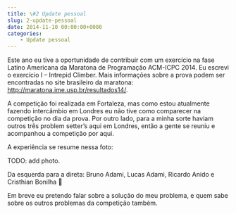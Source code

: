 ```yaml
---
title: \#2 Update pessoal
slug: 2-update-pessoal
date: 2014-11-10 00:00:00+0000
categories:
    - Update pessoal
---
```


Este ano eu tive a oportunidade de contribuir com um exercício na fase Latino Americana da Maratona de Programação ACM-ICPC 2014. Eu escrevi o exercício I – Intrepid Climber. Mais informações sobre a prova podem ser encontradas no site brasileiro da maratona: http://maratona.ime.usp.br/resultados14/.

A competição foi realizada em Fortaleza, mas como estou atualmente fazendo intercâmbio em Londres eu não tive como comparecer na competição no dia da prova. Por outro lado, para a minha sorte haviam outros três problem setter’s aqui em Londres, então a gente se reuniu e acompanhou a competição por aqui.

A experiência se resume nessa foto:

TODO: add photo.

Da esquerda para a direta: Bruno Adami, Lucas Adami, Ricardo Anido e Cristhian Bonilha 🙂

Em breve eu pretendo falar sobre a solução do meu problema, e quem sabe sobre os outros problemas da competição também.
